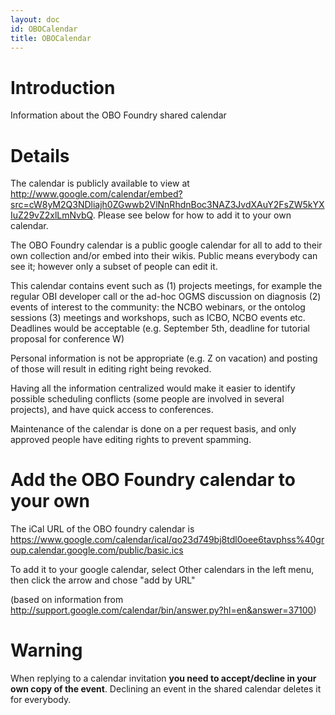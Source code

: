 ```yaml
---
layout: doc
id: OBOCalendar
title: OBOCalendar
---
```


# Introduction #

Information about the OBO Foundry shared calendar


# Details #

The calendar is publicly available to view at http://www.google.com/calendar/embed?src=cW8yM2Q3NDliajh0ZGwwb2VlNnRhdnBoc3NAZ3JvdXAuY2FsZW5kYXIuZ29vZ2xlLmNvbQ. Please see below for how to add it to your own calendar.

The OBO Foundry calendar is a public google calendar for all to add to their own collection and/or embed into their wikis. Public means everybody can see it; however only a subset of people can edit it.

This calendar contains event such as
(1) projects meetings, for example the regular OBI developer call or the ad-hoc OGMS discussion on diagnosis
(2) events of interest to the community: the NCBO webinars, or the ontolog sessions
(3) meetings and workshops, such as ICBO, NCBO events etc. Deadlines would be acceptable (e.g. September 5th, deadline for tutorial proposal for conference W)

Personal information is not be appropriate (e.g. Z on vacation) and posting of those will result in editing right being revoked.

Having all the information centralized would make it easier to identify possible scheduling conflicts (some people are involved in several projects), and have quick access to conferences.

Maintenance of the calendar is done on a per request basis, and only approved people have editing rights to prevent spamming.

# Add the OBO Foundry calendar to your own #

The iCal URL of the OBO foundry calendar is https://www.google.com/calendar/ical/qo23d749bj8tdl0oee6tavphss%40group.calendar.google.com/public/basic.ics

To add it to your google calendar, select Other calendars in the left menu, then click the arrow and chose "add by URL"

(based on information from http://support.google.com/calendar/bin/answer.py?hl=en&answer=37100)

# Warning #

When replying to a calendar invitation **you need to accept/decline in your own copy of the event**. Declining an event in the shared calendar deletes it for everybody.
